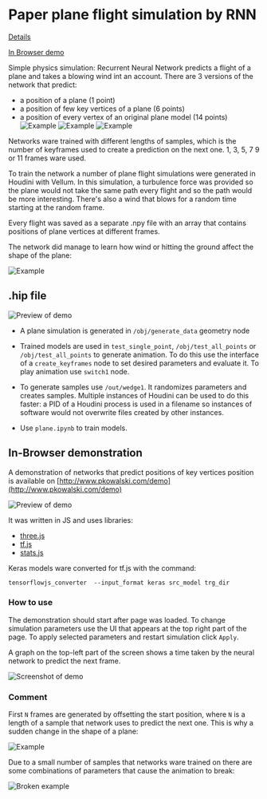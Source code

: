 # Paper plane flight simulation by RNN
[Details](plane.ipynb)

[In Browser demo](http://www.pkowalski.com/demo)

Simple physics simulation: Recurrent Neural Network predicts a flight of a plane and takes a blowing wind int an account.
There are 3 versions of the network that predict:
* a position of a plane (1 point)
* a position of few key vertices of a plane (6 points)
* a position of every vertex of an original plane model (14 points)
![Example](img/3.gif)
![Example](img/2.gif)
![Example](img/1.gif)

Networks ware trained with different lengths of samples, which is the number of keyframes used to create a prediction on the next one. 1, 3, 5, 7 9 or 11 frames ware used.

To train the network a number of plane flight simulations were generated in Houdini with Vellum. In this simulation, a turbulence force was provided so the plane would not take the same path every flight and so the path would be more interesting. There's also a wind that blows for a random time starting at the random frame. 

Every flight was saved as a separate .npy file with an array that contains positions of plane vertices at different frames. 

The network did manage to learn how wind or hitting the ground affect the shape of the plane:

![Example](img/prev_wings.gif)

## .hip file
![Preview of demo](img/hip.png)

* A plane simulation is generated in `/obj/generate_data` geometry node

* Trained models are used in `test_single_point`, `/obj/test_all_points` or `/obj/test_all_points` to generate animation. To do this use the interface of a `create_keyframes` node to set desired parameters and evaluate it. To play animation use `switch1` node.

* To generate samples use `/out/wedge1`. It randomizes parameters and creates samples. Multiple instances of Houdini can be used to do this faster: a PID of a Houdini process is used in a filename so instances of software would not overwrite files created by other instances.

* Use `plane.ipynb` to train models.

## In-Browser demonstration
A demonstration of networks that predict positions of key vertices position is available on [http://www.pkowalski.com/demo](http://www.pkowalski.com/demo)

![Preview of demo](img/prev.gif)

It was written in JS and uses libraries:
* [three.js](https://threejs.org/)
* [tf.js](https://www.tensorflow.org/js)
* [stats.js](https://github.com/mrdoob/stats.js/)

Keras models ware converted for tf.js with the command:
```
tensorflowjs_converter  --input_format keras src_model trg_dir
```

### How to use
The demonstration should start after page was loaded. To change simulation parameters use the UI that appears at the top right part of the page. To apply selected parameters and restart simulation click `Apply`. 

A graph on the top-left part of the screen shows a time taken by the neural network to predict the next frame.

![Screenshot of demo](img/demo.png)

### Comment

First `N` frames are generated by offsetting the start position, where `N` is a length of a sample that network uses to predict the next one. This is why a sudden change in the shape of a plane:

![Example](img/first_frames.gif)

Due to a small number of samples that networks ware trained on there are some combinations of parameters that cause the animation to break:

![Broken example](img/prev_broken.gif)
